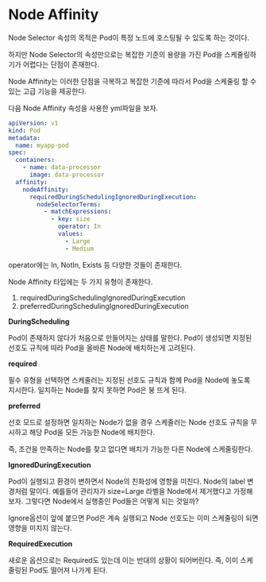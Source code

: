 # Node Affinity

Node Selector 속성의 목적은 Pod이 특정 노드에 호스팅될 수 있도록 하는 것이다.

하지만 Node Selector의 속성만으로는 복잡한 기준의 용량을 가진 Pod을 스케줄링하기가 어렵다는 단점이 존재한다.

Node Affinity는 이러한 단점을 극복하고 복잡한 기준에 따라서 Pod을 스케줄링 할 수 있는 고급 기능을 제공한다.

다음 Node Affinity 속성을 사용한 yml파일을 보자.

```yml
apiVersion: v1
kind: Pod
metadata:
  name: myapp-pod
spec:
  containers:
    - name: data-processor
      image: data-processor
  affinity:
    nodeAffinity:
      requiredDuringSchedulingIgnoredDuringExecution:
        nodeSelectorTerms:
          - matchExpressions:
            - key: size
              operator: In
              values:
                - Large
                - Medium
```

operator에는 In, NotIn, Exists 등 다양한 것들이 존재한다.

Node Affinity 타입에는 두 가지 유형이 존재한다.

1. requiredDuringSchedulingIgnoredDuringExecution
2. preferredDuringSchedulingIgnoredDuringExecution

**DuringScheduling**

Pod이 존재하지 않다가 처음으로 만들어지는 상태를 말한다. Pod이 생성되면 지정된 선호도 규칙에 따라 Pod을 올바른 Node에 배치하는게 고려된다.

**required**

필수 유형을 선택하면 스케줄러는 지정된 선호도 규칙과 함께 Pod을 Node에 놓도록 지시한다. 일치하는 Node를 찾지 못하면 Pod은 붕 뜨게 된다.

**preferred**

선호 모드로 설정하면 일치하는 Node가 없을 경우 스케줄러는 Node 선호도 규칙을 무시하고 해당 Pod을 모든 가능한 Node에 배치한다.

즉, 조건을 만족하는 Node를 찾고 없다면 배치가 가능한 다른 Node에 스케줄링한다.

**IgnoredDuringExecution**

Pod이 실행되고 환경이 변하면서 Node의 친화성에 영향을 미친다. Node의 label 변경처럼 말이다. 예를들어 관리자가 size=Large 라벨을 Node에서 제거했다고 가정해보자. 그렇다면 Node에서 실행중인 Pod들은 어떻게 되는 것일까?

Ignore옵션이 앞에 붙으면 Pod은 계속 실행되고 Node 선호도는 이미 스케줄링이 되면 영향을 미치지 않는다.

**RequiredExecution**

새로운 옵션으로는 Required도 있는데 이는 반대의 상황이 되어버린다. 즉, 이미 스케줄링된 Pod도 떨어져 나가게 된다.